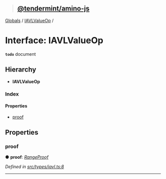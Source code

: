 > ## [@tendermint/amino-js](../README.md)

[Globals](../README.md) / [IAVLValueOp](iavlvalueop.md) /

# Interface: IAVLValueOp

**`todo`** document

## Hierarchy

* **IAVLValueOp**

### Index

#### Properties

* [proof](iavlvalueop.md#proof)

## Properties

###  proof

● **proof**: *[RangeProof](rangeproof.md)*

*Defined in [src/types/iavl.ts:8](url)*

___